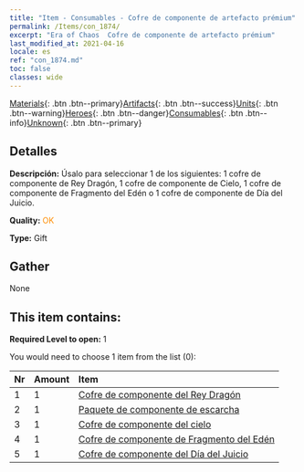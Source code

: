 ```yaml
---
title: "Item - Consumables - Cofre de componente de artefacto prémium"
permalink: /Items/con_1874/
excerpt: "Era of Chaos  Cofre de componente de artefacto prémium"
last_modified_at: 2021-04-16
locale: es
ref: "con_1874.md"
toc: false
classes: wide
---
```

 [Materials](/es/Items/){: .btn .btn--primary}[Artifacts](/es/Items/Artifacts/){: .btn .btn--success}[Units](/es/Items/Units/){: .btn .btn--warning}[Heroes](/es/Items/Heroes/){: .btn .btn--danger}[Consumables](/es/Items/Consumables/){: .btn .btn--info}[Unknown](/es/Items/Unknown/){: .btn .btn--primary}

## Detalles
 **Descripción:** Úsalo para seleccionar 1 de los siguientes: 1 cofre de componente de Rey Dragón, 1 cofre de componente de Cielo, 1 cofre de componente de Fragmento del Edén o 1 cofre de componente de Día del Juicio.

 **Quality:** <span style="color: #FF8C00">OK</span>

 **Type:** Gift

## Gather

  None

## This item contains:

 **Required Level to open:** 1

 You would need to choose 1 item from the list (0):

  | Nr | Amount |     Item    |
  |:---|:-------|:------------|
  | 1 | 1 | [Cofre de componente del Rey Dragón](/es/Items/con_1348/) |  | 
  | 2 | 1 | [Paquete de componente de escarcha](/es/Items/con_1352/) |  | 
  | 3 | 1 | [Cofre de componente del cielo](/es/Items/con_1354/) |  | 
  | 4 | 1 | [Cofre de componente de Fragmento del Edén](/es/Items/con_1864/) |  | 
  | 5 | 1 | [Cofre de componente del Día del Juicio](/es/Items/con_1360/) |  | 

